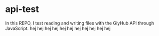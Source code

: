 # api-test
In this REPO, I test reading and writing files with the GiyHub API through JavaScript.
 hej hej hej hej hej hej hej hej hej hej hej